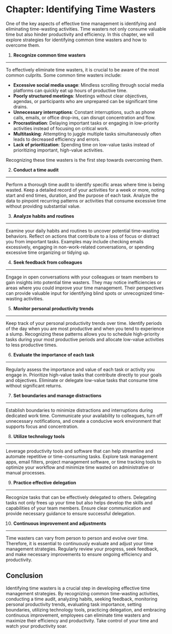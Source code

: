 Chapter: Identifying Time Wasters
=================================

One of the key aspects of effective time management is identifying and eliminating time-wasting activities. Time wasters not only consume valuable time but also hinder productivity and efficiency. In this chapter, we will explore strategies for identifying common time wasters and how to overcome them.

1. **Recognize common time wasters**
------------------------------------

To effectively eliminate time wasters, it is crucial to be aware of the most common culprits. Some common time wasters include:

* **Excessive social media usage**: Mindless scrolling through social media platforms can quickly eat up hours of productive time.
* **Poorly structured meetings**: Meetings without clear objectives, agendas, or participants who are unprepared can be significant time drains.
* **Unnecessary interruptions**: Constant interruptions, such as phone calls, emails, or office drop-ins, can disrupt concentration and flow.
* **Procrastination**: Delaying important tasks or engaging in low-priority activities instead of focusing on critical work.
* **Multitasking**: Attempting to juggle multiple tasks simultaneously often leads to decreased efficiency and errors.
* **Lack of prioritization**: Spending time on low-value tasks instead of prioritizing important, high-value activities.

Recognizing these time wasters is the first step towards overcoming them.

2. **Conduct a time audit**
---------------------------

Perform a thorough time audit to identify specific areas where time is being wasted. Keep a detailed record of your activities for a week or more, noting start and end times, duration, and the purpose of each task. Analyze the data to pinpoint recurring patterns or activities that consume excessive time without providing substantial value.

3. **Analyze habits and routines**
----------------------------------

Examine your daily habits and routines to uncover potential time-wasting behaviors. Reflect on actions that contribute to a loss of focus or distract you from important tasks. Examples may include checking emails excessively, engaging in non-work-related conversations, or spending excessive time organizing or tidying up.

4. **Seek feedback from colleagues**
------------------------------------

Engage in open conversations with your colleagues or team members to gain insights into potential time wasters. They may notice inefficiencies or areas where you could improve your time management. Their perspectives can provide valuable input for identifying blind spots or unrecognized time-wasting activities.

5. **Monitor personal productivity trends**
-------------------------------------------

Keep track of your personal productivity trends over time. Identify periods of the day when you are most productive and when you tend to experience a slump. Recognizing these patterns allows you to schedule high-priority tasks during your most productive periods and allocate low-value activities to less productive times.

6. **Evaluate the importance of each task**
-------------------------------------------

Regularly assess the importance and value of each task or activity you engage in. Prioritize high-value tasks that contribute directly to your goals and objectives. Eliminate or delegate low-value tasks that consume time without significant returns.

7. **Set boundaries and manage distractions**
---------------------------------------------

Establish boundaries to minimize distractions and interruptions during dedicated work time. Communicate your availability to colleagues, turn off unnecessary notifications, and create a conducive work environment that supports focus and concentration.

8. **Utilize technology tools**
-------------------------------

Leverage productivity tools and software that can help streamline and automate repetitive or time-consuming tasks. Explore task management apps, email filters, project management software, or time tracking tools to optimize your workflow and minimize time wasted on administrative or manual processes.

9. **Practice effective delegation**
------------------------------------

Recognize tasks that can be effectively delegated to others. Delegating tasks not only frees up your time but also helps develop the skills and capabilities of your team members. Ensure clear communication and provide necessary guidance to ensure successful delegation.

10. **Continuous improvement and adjustments**
----------------------------------------------

Time wasters can vary from person to person and evolve over time. Therefore, it is essential to continuously evaluate and adjust your time management strategies. Regularly review your progress, seek feedback, and make necessary improvements to ensure ongoing efficiency and productivity.

Conclusion
----------

Identifying time wasters is a crucial step in developing effective time management strategies. By recognizing common time-wasting activities, conducting a time audit, analyzing habits, seeking feedback, monitoring personal productivity trends, evaluating task importance, setting boundaries, utilizing technology tools, practicing delegation, and embracing continuous improvement, employees can eliminate time wasters and maximize their efficiency and productivity. Take control of your time and watch your productivity soar.
